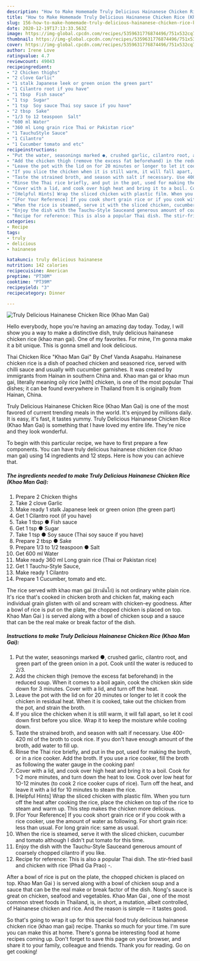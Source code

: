 ```yaml
---
description: "How to Make Homemade Truly Delicious Hainanese Chicken Rice (Khao Man Gai)"
title: "How to Make Homemade Truly Delicious Hainanese Chicken Rice (Khao Man Gai)"
slug: 156-how-to-make-homemade-truly-delicious-hainanese-chicken-rice-khao-man-gai
date: 2020-12-19T17:13:33.563Z
image: https://img-global.cpcdn.com/recipes/5359631776874496/751x532cq70/truly-delicious-hainanese-chicken-rice-khao-man-gai-recipe-main-photo.jpg
thumbnail: https://img-global.cpcdn.com/recipes/5359631776874496/751x532cq70/truly-delicious-hainanese-chicken-rice-khao-man-gai-recipe-main-photo.jpg
cover: https://img-global.cpcdn.com/recipes/5359631776874496/751x532cq70/truly-delicious-hainanese-chicken-rice-khao-man-gai-recipe-main-photo.jpg
author: Irene Love
ratingvalue: 4.7
reviewcount: 49043
recipeingredient:
- "2 Chicken thighs"
- "2 clove Garlic"
- "1 stalk Japanese leek or green onion the green part"
- "1 Cilantro root if you have"
- "1 tbsp  Fish sauce"
- "1 tsp  Sugar"
- "1 tsp  Soy sauce Thai soy sauce if you have"
- "2 tbsp  Sake"
- "1/3 to 12 teaspoon  Salt"
- "600 ml Water"
- "360 ml Long grain rice Thai or Pakistan rice"
- "1 TauchuStyle Sauce"
- "1 Cilantro"
- "1 Cucumber tomato and etc"
recipeinstructions:
- "Put the water, seasonings marked ●, crushed garlic, cilantro root, and green part of the green onion in a pot. Cook until the water is reduced to 2/3."
- "Add the chicken thigh (remove the excess fat beforehand) in the reduced soup. When it comes to a boil again, cook the chicken skin side down for 3 minutes. Cover with a lid, and turn off the heat."
- "Leave the pot with the lid on for 20 minutes or longer to let it cook the chicken in residual heat. When it is cooked, take out the chicken from the pot, and strain the broth."
- "If you slice the chicken when it is still warm, it will fall apart, so let it cool down first before you slice. Wrap it to keep the moisture while cooling down."
- "Taste the strained broth, and season with salt if necessary. Use 400-420 ml of the broth to cook rice. If you don&#39;t have enough amount of the broth, add water to fill up."
- "Rinse the Thai rice briefly, and put in the pot, used for making the broth, or in a rice cooker. Add the broth. If you use a rice cooker, fill the broth as following the water gauge in the cooking pan!"
- "Cover with a lid, and cook over high heat and bring it to a boil. Cook for 1-2 more minutes, and turn down the heat to low. Cook over low heat for 10-12 minutes (to cook 2 rice cooker cups of rice). Turn off the heat, and leave it with a lid for 10 minutes to steam the rice."
- "[Helpful Hints] Wrap the sliced chicken with plastic film. When you turn off the heat after cooking the rice, place the chicken on top of the rice to steam and warm up. This step makes the chicken more delicious."
- "[For Your Reference] If you cook short grain rice or if you cook with a rice cooker, use the amount of water as following. For short grain rice: less than usual. For long grain rice: same as usual."
- "When the rice is steamed, serve it with the sliced chicken, cucumber and tomato although I didn&#39;t put tomato for this time."
- "Enjoy the dish with the Tauchu-Style Sauceand generous amount of coarsely chopped cilantro if you like."
- "Recipe for reference: This is also a popular Thai dish. The stir-fried basil and chicken with rice (Phad Ga Prao) -."
categories:
- Recipe
tags:
- truly
- delicious
- hainanese

katakunci: truly delicious hainanese 
nutrition: 142 calories
recipecuisine: American
preptime: "PT30M"
cooktime: "PT39M"
recipeyield: "3"
recipecategory: Dinner

---
```



![Truly Delicious Hainanese Chicken Rice (Khao Man Gai)](https://img-global.cpcdn.com/recipes/5359631776874496/751x532cq70/truly-delicious-hainanese-chicken-rice-khao-man-gai-recipe-main-photo.jpg)

Hello everybody, hope you're having an amazing day today. Today, I will show you a way to make a distinctive dish, truly delicious hainanese chicken rice (khao man gai). One of my favorites. For mine, I'm gonna make it a bit unique. This is gonna smell and look delicious.

Thai Chicken Rice &#34;Khao Man Gai&#34; By Chef Vanda Asapahu. Hainanese chicken rice is a dish of poached chicken and seasoned rice, served with chilli sauce and usually with cucumber garnishes. It was created by immigrants from Hainan in southern China and. Khao man gai or khao mun gai, literally meaning oily rice [with] chicken, is one of the most popular Thai dishes; it can be found everywhere in Thailand from It is originally from Hainan, China.

Truly Delicious Hainanese Chicken Rice (Khao Man Gai) is one of the most favored of current trending meals in the world. It's enjoyed by millions daily. It is easy, it's fast, it tastes yummy. Truly Delicious Hainanese Chicken Rice (Khao Man Gai) is something that I have loved my entire life. They're nice and they look wonderful.


To begin with this particular recipe, we have to first prepare a few components. You can have truly delicious hainanese chicken rice (khao man gai) using 14 ingredients and 12 steps. Here is how you can achieve that.

<!--inarticleads1-->

##### The ingredients needed to make Truly Delicious Hainanese Chicken Rice (Khao Man Gai):

1. Prepare 2 Chicken thighs
1. Take 2 clove Garlic
1. Make ready 1 stalk Japanese leek or green onion (the green part)
1. Get 1 Cilantro root (if you have)
1. Take 1 tbsp ● Fish sauce
1. Get 1 tsp ● Sugar
1. Take 1 tsp ● Soy sauce (Thai soy sauce if you have)
1. Prepare 2 tbsp ● Sake
1. Prepare 1/3 to 1/2 teaspoon ● Salt
1. Get 600 ml Water
1. Make ready 360 ml Long grain rice (Thai or Pakistan rice)
1. Get 1 Tauchu-Style Sauce,
1. Make ready 1 Cilantro
1. Prepare 1 Cucumber, tomato and etc.


The rice served with khao man gai (ข้าวมันไก่) is not ordinary white plain rice. It&#39;s rice that&#39;s cooked in chicken broth and chicken fat, making each individual grain glisten with oil and scream with chicken-ey goodness. After a bowl of rice is put on the plate, the chopped chicken is placed on top. Khao Man Gai ) is served along with a bowl of chicken soup and a sauce that can be the real make or break factor of the dish. 

<!--inarticleads2-->

##### Instructions to make Truly Delicious Hainanese Chicken Rice (Khao Man Gai):

1. Put the water, seasonings marked ●, crushed garlic, cilantro root, and green part of the green onion in a pot. Cook until the water is reduced to 2/3.
1. Add the chicken thigh (remove the excess fat beforehand) in the reduced soup. When it comes to a boil again, cook the chicken skin side down for 3 minutes. Cover with a lid, and turn off the heat.
1. Leave the pot with the lid on for 20 minutes or longer to let it cook the chicken in residual heat. When it is cooked, take out the chicken from the pot, and strain the broth.
1. If you slice the chicken when it is still warm, it will fall apart, so let it cool down first before you slice. Wrap it to keep the moisture while cooling down.
1. Taste the strained broth, and season with salt if necessary. Use 400-420 ml of the broth to cook rice. If you don&#39;t have enough amount of the broth, add water to fill up.
1. Rinse the Thai rice briefly, and put in the pot, used for making the broth, or in a rice cooker. Add the broth. If you use a rice cooker, fill the broth as following the water gauge in the cooking pan!
1. Cover with a lid, and cook over high heat and bring it to a boil. Cook for 1-2 more minutes, and turn down the heat to low. Cook over low heat for 10-12 minutes (to cook 2 rice cooker cups of rice). Turn off the heat, and leave it with a lid for 10 minutes to steam the rice.
1. [Helpful Hints] Wrap the sliced chicken with plastic film. When you turn off the heat after cooking the rice, place the chicken on top of the rice to steam and warm up. This step makes the chicken more delicious.
1. [For Your Reference] If you cook short grain rice or if you cook with a rice cooker, use the amount of water as following. For short grain rice: less than usual. For long grain rice: same as usual.
1. When the rice is steamed, serve it with the sliced chicken, cucumber and tomato although I didn&#39;t put tomato for this time.
1. Enjoy the dish with the Tauchu-Style Sauceand generous amount of coarsely chopped cilantro if you like.
1. Recipe for reference: This is also a popular Thai dish. The stir-fried basil and chicken with rice (Phad Ga Prao) -.


After a bowl of rice is put on the plate, the chopped chicken is placed on top. Khao Man Gai ) is served along with a bowl of chicken soup and a sauce that can be the real make or break factor of the dish. Nong&#39;s sauce is great on chicken, seafood and vegetables. Khao Man Gai , one of the most common street foods in Thailand, is, in short, a mutation, albeit controlled, of Hainanese chicken and rice. And the reason is simple — it tastes good. 

So that's going to wrap it up for this special food truly delicious hainanese chicken rice (khao man gai) recipe. Thanks so much for your time. I'm sure you can make this at home. There's gonna be interesting food at home recipes coming up. Don't forget to save this page on your browser, and share it to your family, colleague and friends. Thank you for reading. Go on get cooking!
